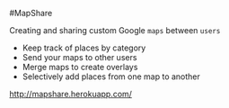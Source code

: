 #MapShare



Creating and sharing custom Google `maps` between `users`


- Keep track of places by category
- Send your maps to other users
- Merge maps to create overlays
- Selectively add places from one map to another

http://mapshare.herokuapp.com/
